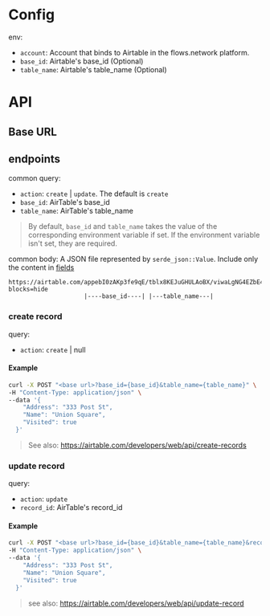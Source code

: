 # Config
env:
- `account`: Account that binds to Airtable in the flows.network platform.
- `base_id`: Airtable's base_id (Optional)
- `table_name`: Airtable's table_name (Optional)

# API

## Base URL
> <lambda url>

## endpoints

common query:
- `action`: `create` | `update`. The default is `create`
- `base_id`: AirTable's base_id
- `table_name`: AirTable's table_name

> By default, `base_id` and `table_name` takes the value of the corresponding environment variable if set.
> If the environment variable isn't set, they are required.

common body:
A JSON file represented by `serde_json::Value`. Include only the content in [fields](https://airtable.com/developers/web/api/create-records#request-fields)

```
https://airtable.com/appebI0zAKp3fe9qE/tblx8KEJuGHULAoBX/viwaLgNG4EZbE4NMo?blocks=hide
                     |----base_id----| |---table_name---|
```

### create record
query:
- `action`: `create` | null

#### Example
```bash
curl -X POST "<base url>?base_id={base_id}&table_name={table_name}" \
-H "Content-Type: application/json" \
--data '{
    "Address": "333 Post St",
    "Name": "Union Square",
    "Visited": true
  }'
```

> See also: https://airtable.com/developers/web/api/create-records

### update record
query:
- `action`: `update`
- `record_id`: AirTable's record_id

#### Example
```bash
curl -X POST "<base url>?base_id={base_id}&table_name={table_name}&record_id={record_id}&action={update}" \
-H "Content-Type: application/json" \
--data '{
    "Address": "333 Post St",
    "Name": "Union Square",
    "Visited": true
  }'
```

> see also: https://airtable.com/developers/web/api/update-record
